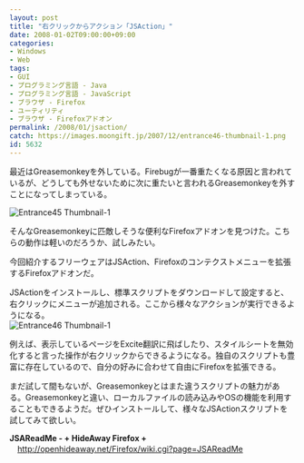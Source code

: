 ```yaml
---
layout: post
title: "右クリックからアクション「JSAction」"
date: 2008-01-02T09:00:00+09:00
categories:
- Windows
- Web
tags: 
- GUI
- プログラミング言語 - Java
- プログラミング言語 - JavaScript
- ブラウザ - Firefox
- ユーティリティ
- ブラウザ - Firefoxアドオン
permalink: /2008/01/jsaction/
catch: https://images.moongift.jp/2007/12/entrance46-thumbnail-1.png
id: 5632
---
```

最近はGreasemonkeyを外している。Firebugが一番重たくなる原因と言われているが、どうしても外せないために次に重たいと言われるGreasemonkeyを外すことになってしまっている。   
  
 ![Entrance45 Thumbnail-1](https://images.moongift.jp/2007/12/entrance45-thumbnail-1.png)  
  
そんなGreasemonkeyに匹敵しそうな便利なFirefoxアドオンを見つけた。こちらの動作は軽いのだろうか、試しみたい。   
  
今回紹介するフリーウェアはJSAction、Firefoxのコンテクストメニューを拡張するFirefoxアドオンだ。   
<!--more-->  
JSActionをインストールし、標準スクリプトをダウンロードして設定すると、右クリックにメニューが追加される。ここから様々なアクションが実行できるようになる。   
 ![Entrance46 Thumbnail-1](https://images.moongift.jp/2007/12/entrance46-thumbnail-1.png)  
  
例えば、表示しているページをExcite翻訳に飛ばしたり、スタイルシートを無効化すると言った操作が右クリックからできるようになる。独自のスクリプトも豊富に存在しているので、自分の好みに合わせて自由にFirefoxを拡張できる。   
  
まだ試して間もないが、Greasemonkeyとはまた違うスクリプトの魅力がある。Greasemonkeyと違い、ローカルファイルの読み込みやOSの機能を利用することもできるようだ。ぜひインストールして、様々なJSActionスクリプトを試してみて欲しい。   
  
**JSAReadMe - + HideAway Firefox +**   
　[http://openhideaway.net/Firefox/wiki.cgi?page=JSAReadMe   
](http://openhideaway.net/Firefox/wiki.cgi?page=JSAReadMe)

